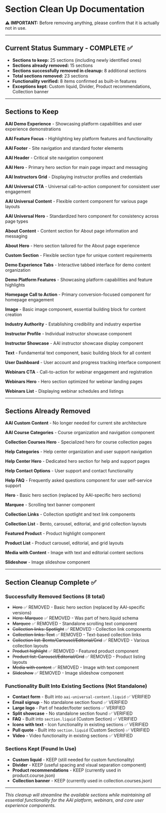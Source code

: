 # Section Clean Up Documentation

⚠️ **IMPORTANT:** Before removing anything, please confirm that it is actually not in use.

---

## Current Status Summary - COMPLETE ✅

- **Sections to keep:** 25 sections (including newly identified ones)
- **Sections already removed:** 15 sections  
- **Sections successfully removed in cleanup:** 8 additional sections
- **Total sections removed:** 23 sections
- **Functionality verified:** 8 items confirmed as built-in features
- **Exceptions kept:** Custom liquid, Divider, Product recommendations, Collection banner

---

## Sections to Keep

**AAI Demo Experience** - Showcasing platform capabilities and user experience demonstrations

**AAI Feature Focus** - Highlighting key platform features and functionality

**AAI Footer** - Site navigation and standard footer elements

**AAI Header** - Critical site navigation component

**AAI Hero** - Primary hero section for main page impact and messaging

**AAI Instructors Grid** - Displaying instructor profiles and credentials

**AAI Universal CTA** - Universal call-to-action component for consistent user engagement

**AAI Universal Content** - Flexible content component for various page layouts

**AAI Universal Hero** - Standardized hero component for consistency across page types

**About Content** - Content section for About page information and messaging

**About Hero** - Hero section tailored for the About page experience

**Custom Section** - Flexible section type for unique content requirements

**Demo Experience Tabs** - Interactive tabbed interface for demo content organization

**Demo Platform Features** - Showcasing platform capabilities and feature highlights

**Homepage Call to Action** - Primary conversion-focused component for homepage engagement

**Image** - Basic image component, essential building block for content creation

**Industry Authority** - Establishing credibility and industry expertise

**Instructor Profile** - Individual instructor showcase component

**Instructor Showcase** - AAI instructor showcase display component

**Text** - Fundamental text component, basic building block for all content

**User Dashboard** - User account and progress tracking interface component

**Webinars CTA** - Call-to-action for webinar engagement and registration

**Webinars Hero** - Hero section optimized for webinar landing pages

**Webinars List** - Displaying webinar schedules and listings

---

## Sections Already Removed

**AAI Custom Content** - No longer needed for current site architecture

**AAI Course Categories** - Course organization and navigation component

**Collection Courses Hero** - Specialized hero for course collection pages

**Help Categories** - Help center organization and user support navigation

**Help Center Hero** - Dedicated hero section for help and support pages

**Help Contact Options** - User support and contact functionality

**Help FAQ** - Frequently asked questions component for user self-service support

**Hero** - Basic hero section (replaced by AAI-specific hero sections)

**Marquee** - Scrolling text banner component 

**Collection Links** - Collection spotlight and text link components

**Collection List** - Bento, carousel, editorial, and grid collection layouts

**Featured Product** - Product highlight component

**Product List** - Product carousel, editorial, and grid layouts

**Media with Content** - Image with text and editorial content sections

**Slideshow** - Image slideshow component

---

## Section Cleanup Complete ✅

### Successfully Removed Sections (8 total)
- ~~Hero~~ ✅ REMOVED - Basic hero section (replaced by AAI-specific versions)
- ~~Hero: Marquee~~ ✅ REMOVED - Was part of hero.liquid schema
- ~~Marquee~~ ✅ REMOVED - Standalone scrolling text component  
- ~~Collection links: Spotlight~~ ✅ REMOVED - Collection link components
- ~~Collection links: Text~~ ✅ REMOVED - Text-based collection links
- ~~Collection list: Bento/Carousel/Editorial/Grid~~ ✅ REMOVED - Various collection layouts
- ~~Product highlight~~ ✅ REMOVED - Featured product component
- ~~Product list: Carousel/Editorial/Grid~~ ✅ REMOVED - Product listing layouts
- ~~Media with content~~ ✅ REMOVED - Image with text component
- ~~Slideshow~~ ✅ REMOVED - Image slideshow component

### Functionality Built Into Existing Sections (Not Standalone)
- **Contact form** - Built into `aai-universal-content.liquid` ✅ VERIFIED
- **Email signup** - No standalone section found ✅ VERIFIED
- **Large logo** - Part of header/footer sections ✅ VERIFIED  
- **Split showcase** - No standalone section found ✅ VERIFIED
- **FAQ** - Built into `section.liquid` (Custom Section) ✅ VERIFIED
- **Icons with text** - Icon functionality in existing sections ✅ VERIFIED
- **Pull quote** - Built into `section.liquid` (Custom Section) ✅ VERIFIED
- **Video** - Video functionality in existing sections ✅ VERIFIED

### Sections Kept (Found In Use)
- **Custom liquid** - KEEP (still needed for custom functionality)
- **Divider** - KEEP (useful spacing and visual separation component)
- **Product recommendations** - KEEP (currently used in product.course.json)
- **Collection banner** - KEEP (currently used in collection.courses.json)

---

*This cleanup will streamline the available sections while maintaining all essential functionality for the AAI platform, webinars, and core user experience components.*